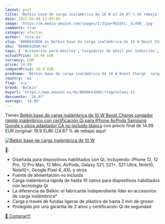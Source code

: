 ```yaml
---
layout: post
title: 'Belkin base de carga inalámbrica de 10 W al 24.67 % de rebaja'
date: 2021-04-08 12:03:00
image: 'https://m.media-amazon.com/images/I/21pa+9U1dtL._SL400_.jpg'
comments: true
category: ofertas
author: 'tole.es'
slug: 'B086K4JDGK-es Belkin base de carga inalámbrica de 10 W Boost Charge...'
sku: 'B086K4JDGK-es'
tags: [ 'Accesorios para móviles','Cargadores de móvil por inducción','Cargadores para móviles','Comunicación móvil y accesorios','Electrónica','belkin','iphone', ]
actualPrice: 14.99 EUR
currency: EUR
price: 14.99
comparePrice: 19.9 EUR
prodname: 'Belkin base de carga inalámbrica de 10 W Boost Charge  cargador rápido inalámbrico con certificación Qi para iPhone  AirPods  Samsung  Google y otros  adaptador CA no incluido   blanco'
country: 'es'
flag: '🇪🇸'
brand: 'Belkin'
buyurl: 'https://www.amazon.es/dp/B086K4JDGK/?tag=tolees-21'
descuento: '24.67'
average: '14.99'
---
```


Tienes [Belkin base de carga inalámbrica de 10 W Boost Charge  cargador rápido inalámbrico con certificación Qi para iPhone  AirPods  Samsung  Google y otros  adaptador CA no incluido   blanco](https://www.amazon.es/dp/B086K4JDGK/?tag=tolees-21) con precio final de  14.99 EUR (original: 19.9 EUR) (24.67 %  de rebaja) aqui!

[![Belkin base de carga inalámbrica de 10 W](https://m.media-amazon.com/images/I/21pa+9U1dtL._SL400_.jpg)](https://www.amazon.es/dp/B086K4JDGK/?tag=tolees-21)

🔎:

- Diseñada para dispositivos habilitados con Qi, incluyendo: iPhone 12, 12 Pro, 12 Pro Max, 12 Mini, AirPods, Galaxy S21, S21+, S21 Ultra, Note10, Note10+, Google Pixel 4, 4XL y otros
- Fuente de alimentación no incluida
- Carga inalámbrica rápida de hasta 10 vatios para dispositivos habilitados con tecnología Qi
- La diferencia de Belkin: el fabricante independiente líder en accesorios de carga inalámbrica*
- Carga a través de fundas ligeras de plástico de hasta 3 mm de grosor
- Protegido por una garantía de 2 años y certificación Qi de seguridad

[🛒 Comprar!!!](https://www.amazon.es/dp/B086K4JDGK/?tag=tolees-21)
